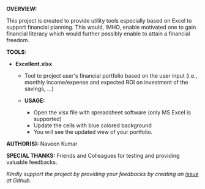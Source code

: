 **OVERVIEW:**

This project is created to provide utility tools especially based on Excel to support financial planning. This would, IMHO, enable motivated one to gain financial literacy which would further possibly enable to attain a financial freedom.

**TOOLS:**

- **Excellent.xlsx**
  - Tool to project user's financial portfolio based on the user input (i.e., monthly income/expense and expected ROI on investment of the savings, ...) 

  - **USAGE:**
    - Open the xlsx file with spreadsheet software (only MS Excel is supported)
    - Update the cells with blue colored background
    - You will see the updated view of your portfolio.

**AUTHOR(S):** Naveen Kumar

**SPECIAL THANKS:** Friends and Colleagues for testing and providing valuable feedbacks.

*Kindly support the project by providing your feedbacks by creating an [issue](https://github.com/MetaNaveen/Excellent/issues) at Github.*
